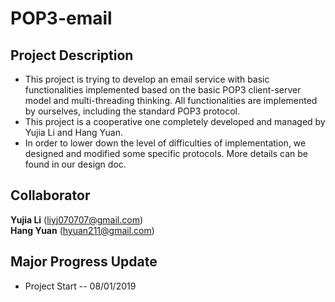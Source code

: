 # POP3-email
## Project Description
* This project is trying to develop an email service with basic functionalities implemented based on the basic POP3 client-server model and multi-threading thinking. All functionalities are implemented by ourselves, including the standard POP3 protocol.  
* This project is a cooperative one completely developed and managed by Yujia Li and Hang Yuan.  
* In order to lower down the level of difficulties of implementation, we designed and modified some specific protocols. More details can be found in our design doc.  

## Collaborator
**Yujia Li**  (liyj070707@gmail.com)  
**Hang Yuan** (hyuan211@gmail.com)

## Major Progress Update
* Project Start -- 08/01/2019  
